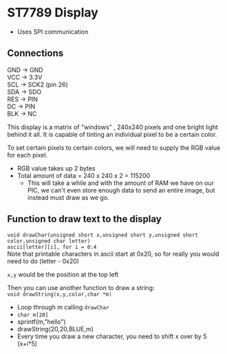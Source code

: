 # ST7789 Display
- Uses SPI communication
## Connections 
GND -> GND  
VCC -> 3.3V  
SCL -> SCK2 (pin 26)  
SDA -> SDO   
RES -> PIN  
DC -> PIN  
BLK -> NC

This display is a matrix of "windows" , 240x240 pixels and one bright light behind it all. It is capable of tinting an individual pixel to be a certain color.  

To set certain pixels to certain colors, we will need to supply the RGB value for each pixel.
* RGB value takes up 2 bytes
* Total amount of data = 240 x 240 x 2 = 115200
  * This will take a while and with the amount of RAM we have on our PIC, we can't even store enough data to send an entire image, but instead must draw as we go.  
  
## Function to draw text to the display
`void drawChar(unsigned short x,unsigned short y,unsigned short color,unsigned char letter)`  
`ascii[letter][i], for i = 0:4`  
Note that printable characters in ascii start at 0x20, so for really you would need to do (letter - 0x20)  

`x,y` would be the position at the top left  

Then you can use another function to draw a string:  
`void drawString(x,y,color,char *m)`  
* Loop through m calling `drawChar`
* `char m[20]`
* sprintf(m,"hello")
* drawString(20,20,BLUE,m)
* Every time you draw a new character, you need to shift x over by 5 (x+i*5) 